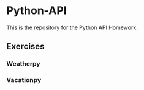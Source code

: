 # Python-API
This is the repository for the Python API Homework.

## Exercises

### Weatherpy


### Vacationpy